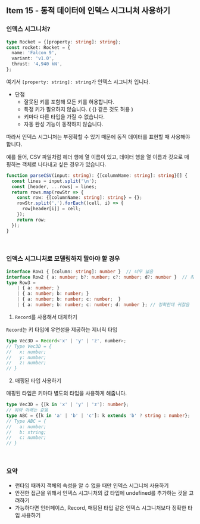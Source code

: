 ## Item 15 - 동적 데이터에 인덱스 시그니처 사용하기

### 인덱스 시그니처?

```ts
type Rocket = {[property: string]: string};
const rocket: Rocket = {
  name: 'Falcon 9',
  variant: 'v1.0',
  thrust: '4,940 kN',
};
```
여기서 `[property: string]: string`가 인덱스 시그니처 입니다.

- 단점
  - 잘못된 키를 포함해 모든 키를 허용합니다.
  - 특정 키가 필요하지 않습니다. ( {} 같은 것도 허용 )
  - 키마다 다른 타입을 가질 수 없습니다.
  - 자동 완성 기능이 동작하지 않습니다.

따라서 인덱스 시그니처는 부정확할 수 있기 때문에 동적 데이터를 표현할 때 사용해야 합니다.

예를 들어, CSV 파일처럼 헤더 행에 열 이름이 있고, 데이터 행을 열 이름과 갓으로 매핑하는 객체로 나타내고 싶은 경우가 있습니다.
```ts
function parseCSV(input: string): {[columnName: string]: string}[] {
  const lines = input.split('\n');
  const [header, ...rows] = lines;
  return rows.map(rowStr => {
    const row: {[columnName: string]: string} = {};
    rowStr.split(',').forEach((cell, i) => {
      row[header[i]] = cell;
    });
    return row;
  });
}
```

<br>

### 인덱스 시그니처로 모델링하지 말아야 할 경우

```ts
interface Row1 { [column: string]: number }  // 너무 넓음
interface Row2 { a: number; b?: number; c?: number; d?: number }  // 최선
type Row3 =
    | { a: number; }
    | { a: number; b: number; }
    | { a: number; b: number; c: number;  }
    | { a: number; b: number; c: number; d: number }; // 정확한데 귀찮음
```

1. `Record`를 사용해서 대체하기

  `Record`는 키 타입에 유연성을 제공하는 제너릭 타입
  ```ts
  type Vec3D = Record<'x' | 'y' | 'z', number>;
  // Type Vec3D = {
  //   x: number;
  //   y: number;
  //   z: number;
  // }
  ```

2. 매핑된 타입 사용하기

  매핑된 타입은 키마다 별도의 타입을 사용하게 해줍니다.
  ```ts
  type Vec3D = {[k in 'x' | 'y' | 'z']: number};
  // 위와 아래는 같음
  type ABC = {[k in 'a' | 'b' | 'c']: k extends 'b' ? string : number};
  // Type ABC = {
  //   a: number;
  //   b: string;
  //   c: number;
  // }
  ```

<br>

### 요약

- 런타임 때까지 객체의 속성을 알 수 없을 때만 인덱스 시그니처 사용하기
- 안전한 접근을 위해서 인덱스 시그니처의 값 타입에 undefined를 추가하는 것을 고려하기
- 가능하다면 인터페이스, Record, 매핑된 타입 같은 인덱스 시그니처보다 정확한 타입 사용하기